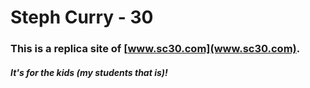 # Steph Curry - 30

### This is a replica site of [www.sc30.com](www.sc30.com).

##### It's for the kids (my students that is)!